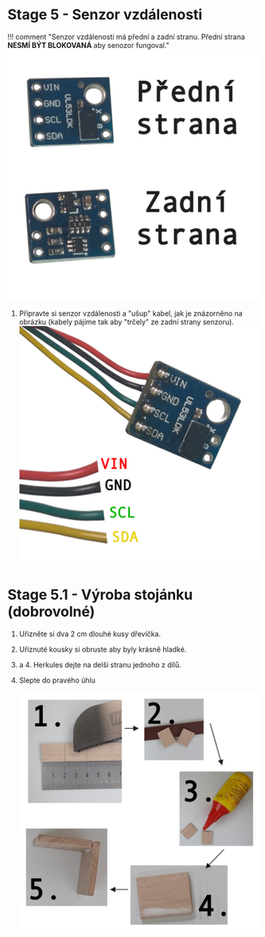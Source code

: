 # Stage 5 - Senzor vzdálenosti
!!! comment "Senzor vzdálenosti má přední a zadní stranu. Přední strana **NESMÍ BÝT BLOKOVANÁ** aby senozor fungoval."
![cutting tof holder](assets/stage5/front-and-back.png)

1. Připravte si senzor vzdálenosti a "ušup" kabel, jak je znázorněno na obrázku (kabely pájíme tak aby "trčely" ze zadní strany senzoru).
    ![cutting tof holder](assets/stage5/soldering.png)

# Stage 5.1 - Výroba stojánku (dobrovolné)
1. Uřizněte si dva 2 cm dlouhé kusy dřevíčka.
2. Uříznuté kousky si obruste aby byly krásně hladké.
3. a 4. Herkules dejte na delší stranu jednoho z dílů.
5. Slepte do pravého úhlu

    ![cutting tof holder](assets/stage5/glueing.png)